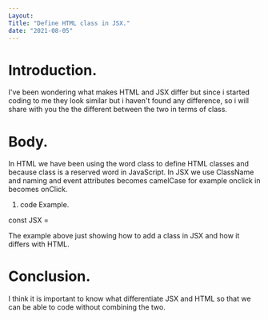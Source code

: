 ```yaml
---
Layout: 
Title: "Define HTML class in JSX."
date: "2021-08-05"
---
```


# Introduction.

I've been wondering what makes HTML and JSX differ but since i started coding to me they look similar but i haven't found any difference, so i will share with you the the different between the two in terms of class.

# Body.

In HTML we have been using the word class to define HTML classes and because class is a reserved word in JavaScript. In JSX we use ClassName and naming and event attributes becomes camelCase for example onclick in becomes onClick.

1. code Example.

const JSX = <div className="myDiv">

</div>

The example above just showing how to add a class in JSX and how it differs with HTML.

# Conclusion.

I think it is important to know what differentiate JSX and HTML so that we can be able to code without combining the two.